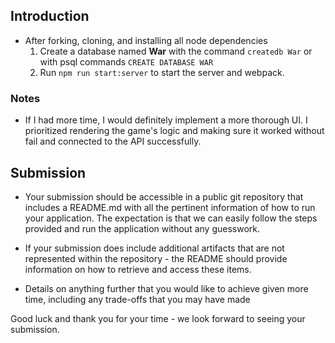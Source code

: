 ## Introduction
* After forking, cloning, and installing all node dependencies
	1. Create a database named **War** with the command `createdb War` or with psql commands `CREATE DATABASE WAR`
	2. Run `npm run start:server` to start the server and webpack. 
	

### Notes
* If I had more time, I would definitely implement a more thorough UI. I prioritized rendering the game's logic and making sure it worked without fail and connected to the API successfully. 


## Submission
* Your submission should be accessible in a public git repository that includes a README.md with all the pertinent information of how to run your application. 
The expectation is that we can easily follow the steps provided and run the application without any guesswork.
* If your submission does include additional artifacts that are not represented within the repository - the README should provide information on how to retrieve and access these items.

* Details on anything further that you would like to achieve given more time, including any trade-offs that you may have made

Good luck and thank you for your time - we look forward to seeing your submission.